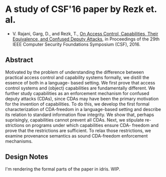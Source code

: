 # A study of CSF'16 paper by Rezk et. al.

  - V. Rajani, Garg, D., and Rezk, T., [On Access Control,
    Capabilities, Their Equivalence, and Confused Deputy Attacks][1], in
    Proceedings of the 29th IEEE Computer Security Foundations
    Symposium (CSF), 2016.

## Abstract

Motivated by the problem of understanding the difference between
practical access control and capability systems formally, we distill
the essence of both in a language- based setting. We first prove that
access control systems and (object) capabilities are fundamentally
different. We further study capabilities as an enforcement mechanism
for confused deputy attacks (CDAs), since CDAs may have been the
primary motivation for the invention of capabilities. To do this, we
develop the first formal characterization of CDA-freedom in a
language-based setting and describe its relation to standard
information flow integrity. We show that, perhaps suprisingly,
capabilities cannot prevent all CDAs. Next, we stipulate re-
strictions on programs under which capabilities ensure CDA- freedom
and prove that the restrictions are sufficient. To relax those
restrictions, we examine provenance semantics as sound CDA-freedom
enforcement mechanisms.

[1]: https://www-sop.inria.fr/lemme/Tamara.Rezk/publication/csf16Capabilities.pdf

## Design Notes

I'm rendering the formal parts of the paper in idris. WIP.
